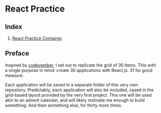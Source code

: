 # React Practice

## Index

1. [React Practice Container](https://codepen.io/borntofrappe/full/NELLxG/).

## Preface

Inspired by [codevember](http://codevember.xyz/), I set out to replicate the grid of 30 items. This with a single purpose in mind: create 30 applications with React.js. 31 for good measure.

Each application will be saved in a separate folder of this very own repository. Predictably, each application will also be included, cased in the grid-based layout provided by the very first project. This one will be used akin to an advent calendar, and will likely motivate me enough to build something. And then something else, for thirty more times.
